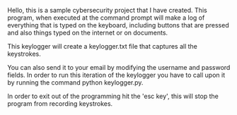 Hello, this is a sample cybersecurity project that I have created. This program, when executed at the command prompt will make a log of everything that is typed on the keyboard, including buttons that are pressed and also things typed on the internet or on documents.

This keylogger will create a keylogger.txt file that captures all the keystrokes.

You can also send it to your email by modifying the username and password fields. In order to run this iteration of the keylogger you have to call upon it by running the command python keylogger.py. 

In order to exit out of the programming hit the 'esc key', this will stop the program from recording keystrokes.